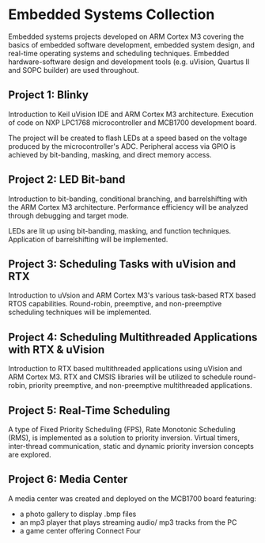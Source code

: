 # Embedded Systems Collection
Embedded systems projects developed on ARM Cortex M3 covering the basics of embedded software development, embedded system design, and real-time operating systems and scheduling techniques. 
Embedded hardware-software design and development tools (e.g. uVision, Quartus II and SOPC builder) are used throughout.

## Project 1: Blinky
Introduction to Keil uVision IDE and ARM Cortex M3 architecture. 
Execution of code on NXP LPC1768 microcontroller and MCB1700 development board.

The project will be created to flash LEDs at a speed based on the voltage produced by the microcontroller's ADC.
Peripheral access via GPIO is achieved by bit-banding, masking, and direct memory access.

## Project 2: LED Bit-band
Introduction to bit-banding, conditional branching, and barrelshifting with the ARM Cortex M3 architecture.
Performance efficiency will be analyzed through debugging and target mode.

LEDs are lit up using bit-banding, masking, and function techniques.
Application of barrelshifting will be implemented.

## Project 3: Scheduling Tasks with uVision and RTX
Introduction to uVsion and ARM Cortex M3's various task-based RTX based RTOS capabilities.
Round-robin, preemptive, and non-preemptive scheduling techniques will be implemented.

## Project 4: Scheduling Multithreaded Applications with RTX & uVision
Introduction to RTX based multithreaded applications using uVision and ARM Cortex M3.
RTX and CMSIS libraries will be utilized to schedule round-robin, priority preemptive, and non-preemptive multithreaded applications.

## Project 5: Real-Time Scheduling
A type of Fixed Priority Scheduling (FPS), Rate Monotonic Scheduling (RMS), is implemented as a solution to priority inversion.
Virtual timers, inter-thread communication, static and dynamic priority inversion concepts are explored.

## Project 6: Media Center
A media center was created and deployed on the MCB1700 board featuring:
- a photo gallery to display .bmp files
- an mp3 player that plays streaming audio/ mp3 tracks from the PC
- a game center offering Connect Four
